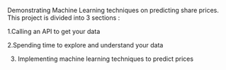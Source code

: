 Demonstrating Machine Learning techniques on predicting share prices. This project is divided into 3 sections :

1.Calling an API to get your data 

2.Spending time to explore and understand your data 

3. Implementing machine learning techniques to predict prices
